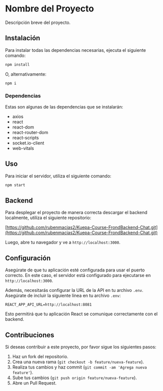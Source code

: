 # Nombre del Proyecto

Descripción breve del proyecto.

## Instalación

Para instalar todas las dependencias necesarias, ejecuta el siguiente comando:

```bash
npm install
```

O, alternativamente:

```bash
npm i
```

### Dependencias

Estas son algunas de las dependencias que se instalarán:

- axios
- react
- react-dom
- react-router-dom
- react-scripts
- socket.io-client
- web-vitals

## Uso

Para iniciar el servidor, utiliza el siguiente comando:

```bash
npm start
```
## Backend

Para desplegar el proyecto de manera correcta descargar el backend localmente, utiliza el siguiente repositorio:

[https://github.com/rubenmacias2/Kuepa-Course-FrondBackend-Chat.git](https://github.com/rubenmacias2/Kuepa-Course-FrondBackend-Chat.git)


Luego, abre tu navegador y ve a `http://localhost:3000`.


## Configuración

Asegúrate de que tu aplicación esté configurada para usar el puerto correcto. En este caso, el servidor está configurado para ejecutarse en `http://localhost:3000`.

Además, necesitarás configurar la URL de la API en tu archivo `.env`. Asegúrate de incluir la siguiente línea en tu archivo `.env`:

```
REACT_APP_API_URL=http://localhost:8081
```

Esto permitirá que tu aplicación React se comunique correctamente con el backend.

## Contribuciones

Si deseas contribuir a este proyecto, por favor sigue los siguientes pasos:

1. Haz un fork del repositorio.
2. Crea una nueva rama (`git checkout -b feature/nueva-feature`).
3. Realiza tus cambios y haz commit (`git commit -am 'Agrega nueva feature'`).
4. Sube tus cambios (`git push origin feature/nueva-feature`).
5. Abre un Pull Request.
